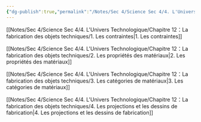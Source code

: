 ```yaml
---
{"dg-publish":true,"permalink":"/Notes/Sec 4/Science Sec 4/4. L'Univers Technologique/Chapitre 12：La fabrication des objets techniques/"}
---
```



[[Notes/Sec 4/Science Sec 4/4. L'Univers Technologique/Chapitre 12：La fabrication des objets techniques/1. Les contraintes\|1. Les contraintes]]

[[Notes/Sec 4/Science Sec 4/4. L'Univers Technologique/Chapitre 12：La fabrication des objets techniques/2. Les propriétés des matériaux\|2. Les propriétés des matériaux]]

[[Notes/Sec 4/Science Sec 4/4. L'Univers Technologique/Chapitre 12：La fabrication des objets techniques/3. Les catégories de matériaux\|3. Les catégories de matériaux]]

[[Notes/Sec 4/Science Sec 4/4. L'Univers Technologique/Chapitre 12：La fabrication des objets techniques/4. Les projections et les dessins de fabrication\|4. Les projections et les dessins de fabrication]]
